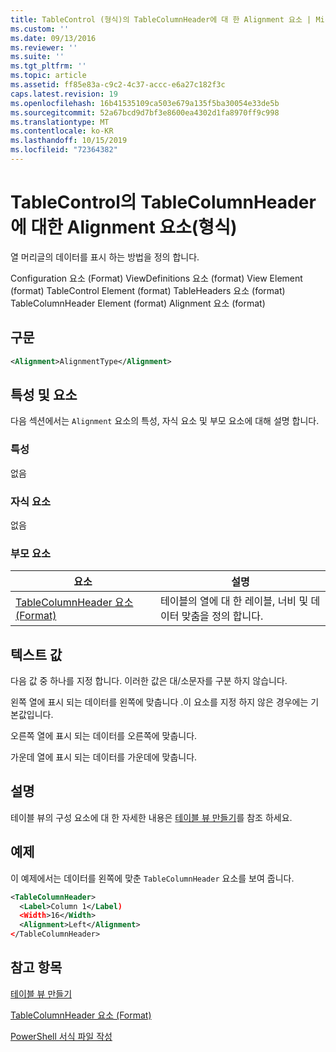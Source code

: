 ```yaml
---
title: TableControl (형식)의 TableColumnHeader에 대 한 Alignment 요소 | Microsoft Docs
ms.custom: ''
ms.date: 09/13/2016
ms.reviewer: ''
ms.suite: ''
ms.tgt_pltfrm: ''
ms.topic: article
ms.assetid: ff85e83a-c9c2-4c37-accc-e6a27c182f3c
caps.latest.revision: 19
ms.openlocfilehash: 16b41535109ca503e679a135f5ba30054e33de5b
ms.sourcegitcommit: 52a67bcd9d7bf3e8600ea4302d1fa8970ff9c998
ms.translationtype: MT
ms.contentlocale: ko-KR
ms.lasthandoff: 10/15/2019
ms.locfileid: "72364382"
---
```

# <a name="alignment-element-for-tablecolumnheader-for-tablecontrol-format"></a>TableControl의 TableColumnHeader에 대한 Alignment 요소(형식)

열 머리글의 데이터를 표시 하는 방법을 정의 합니다.

Configuration 요소 (Format) ViewDefinitions 요소 (format) View Element (format) TableControl Element (format) TableHeaders 요소 (format) TableColumnHeader Element (format) Alignment 요소 (format)

## <a name="syntax"></a>구문

```xml
<Alignment>AlignmentType</Alignment>
```

## <a name="attributes-and-elements"></a>특성 및 요소

다음 섹션에서는 `Alignment` 요소의 특성, 자식 요소 및 부모 요소에 대해 설명 합니다.

### <a name="attributes"></a>특성

없음

### <a name="child-elements"></a>자식 요소

없음

### <a name="parent-elements"></a>부모 요소

|요소|설명|
|-------------|-----------------|
|[TableColumnHeader 요소 (Format)](./tablecolumnheader-element-format.md)|테이블의 열에 대 한 레이블, 너비 및 데이터 맞춤을 정의 합니다.|

## <a name="text-value"></a>텍스트 값

다음 값 중 하나를 지정 합니다. 이러한 값은 대/소문자를 구분 하지 않습니다.

왼쪽 열에 표시 되는 데이터를 왼쪽에 맞춥니다 .이 요소를 지정 하지 않은 경우에는 기본값입니다.

오른쪽 열에 표시 되는 데이터를 오른쪽에 맞춥니다.

가운데 열에 표시 되는 데이터를 가운데에 맞춥니다.

## <a name="remarks"></a>설명

테이블 뷰의 구성 요소에 대 한 자세한 내용은 [테이블 뷰 만들기](./creating-a-table-view.md)를 참조 하세요.

## <a name="example"></a>예제

이 예제에서는 데이터를 왼쪽에 맞춘 `TableColumnHeader` 요소를 보여 줍니다.

```xml
<TableColumnHeader>
  <Label>Column 1</Label)
  <Width>16</Width>
  <Alignment>Left</Alignment>
</TableColumnHeader>
```

## <a name="see-also"></a>참고 항목

[테이블 뷰 만들기](./creating-a-table-view.md)

[TableColumnHeader 요소 (Format)](./tablecolumnheader-element-format.md)

[PowerShell 서식 파일 작성](./writing-a-powershell-formatting-file.md)
